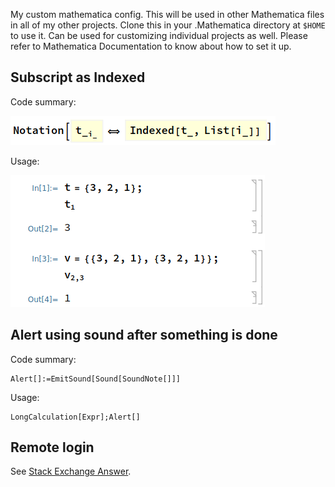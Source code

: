 My custom mathematica config. This will be used in other Mathematica files in all of my other projects. Clone this in your .Mathematica directory at ```$HOME``` to use it. Can be used for customizing individual projects as well. Please refer to Mathematica Documentation to know about how to set it up.

## Subscript as Indexed
Code summary:

![Code](CodeExample.png "Example Code")

Usage:

![Example Usage](Example.png "Example Usage")

## Alert using sound after something is done
Code summary:
```
Alert[]:=EmitSound[Sound[SoundNote[]]]
```
Usage:
```
LongCalculation[Expr];Alert[]
```

## Remote login
See [Stack Exchange Answer](https://mathematica.stackexchange.com/questions/28274/remote-kernel-error-mleconnect).
